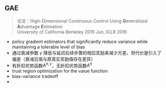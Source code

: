 ## GAE
> 论文：High-Dimensional Continuous Control Using **G**eneralized **A**dvantage **E**stimation  
> University of California Berkeley 2015 Jun, ICLR 2016



- policy gradient estimators that significantly reduce variance while maintaining
a tolerable level of bias  
- 通过衰减参数 $\gamma$ 降低与延迟后续步骤的相应奖励来减少方差，但代价是引入了偏差（衰减后值与原真实奖励值存在差异）
- 有折扣优势函数$A^{\pi, \gamma}$，无折扣优势函数$A^{\pi}$
- trust region optimization for the value function  
- bias-variance tradeoff  
- 